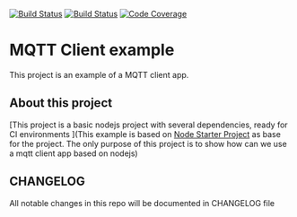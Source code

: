 [![Build Status](https://travis-ci.org/DabitNG/mqtt-client.svg?branch=master)](https://travis-ci.org/DabitNG/mqtt-client)
[![Build Status](https://travis-ci.org/DabitNG/mqtt-client.svg?branch=develop)](https://travis-ci.org/DabitNG/mqtt-client)
[![Code Coverage](https://codecov.io/gh/DabitNG/mqtt-client/branch/master/graph/badge.svg)](https://codecov.io/gh/DabitNG/mqtt-client)

# MQTT Client example
This project is an example of a MQTT client app.

## About this project
[This project is a basic nodejs project with several dependencies, ready for CI environments
](This example is based on [Node Starter Project](https://github.com/DabitNG/node-starter) as base for the project.
The only purpose of this project is to show how can we use a mqtt client app based on nodejs)

## CHANGELOG
All notable changes in this repo will be documented in CHANGELOG file
